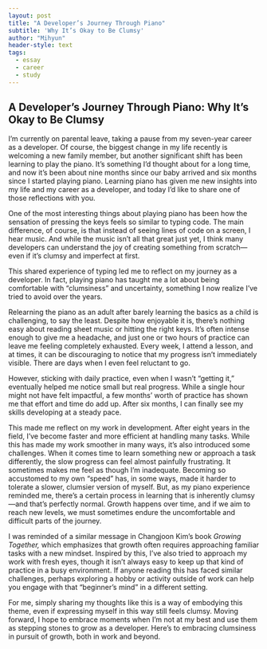 ```yaml
---
layout: post
title: "A Developer’s Journey Through Piano"
subtitle: 'Why It’s Okay to Be Clumsy'
author: "Mihyun"
header-style: text
tags:
  - essay
  - career
  - study
---
```



## A Developer’s Journey Through Piano: Why It’s Okay to Be Clumsy

I’m currently on parental leave, taking a pause from my seven-year career as a developer. Of course, the biggest change in my life recently is welcoming a new family member, but another significant shift has been learning to play the piano. It’s something I’d thought about for a long time, and now it’s been about nine months since our baby arrived and six months since I started playing piano. Learning piano has given me new insights into my life and my career as a developer, and today I’d like to share one of those reflections with you.

One of the most interesting things about playing piano has been how the sensation of pressing the keys feels so similar to typing code. The main difference, of course, is that instead of seeing lines of code on a screen, I hear music. And while the music isn’t all that great just yet, I think many developers can understand the joy of creating something from scratch—even if it’s clumsy and imperfect at first.

This shared experience of typing led me to reflect on my journey as a developer. In fact, playing piano has taught me a lot about being comfortable with “clumsiness” and uncertainty, something I now realize I’ve tried to avoid over the years.

Relearning the piano as an adult after barely learning the basics as a child is challenging, to say the least. Despite how enjoyable it is, there’s nothing easy about reading sheet music or hitting the right keys. It’s often intense enough to give me a headache, and just one or two hours of practice can leave me feeling completely exhausted. Every week, I attend a lesson, and at times, it can be discouraging to notice that my progress isn’t immediately visible. There are days when I even feel reluctant to go.

However, sticking with daily practice, even when I wasn’t “getting it,” eventually helped me notice small but real progress. While a single hour might not have felt impactful, a few months’ worth of practice has shown me that effort and time do add up. After six months, I can finally see my skills developing at a steady pace.

This made me reflect on my work in development. After eight years in the field, I’ve become faster and more efficient at handling many tasks. While this has made my work smoother in many ways, it’s also introduced some challenges. When it comes time to learn something new or approach a task differently, the slow progress can feel almost painfully frustrating. It sometimes makes me feel as though I’m inadequate. Becoming so accustomed to my own “speed” has, in some ways, made it harder to tolerate a slower, clumsier version of myself. But, as my piano experience reminded me, there’s a certain process in learning that is inherently clumsy—and that’s perfectly normal. Growth happens over time, and if we aim to reach new levels, we must sometimes endure the uncomfortable and difficult parts of the journey.

I was reminded of a similar message in Changjoon Kim’s book *Growing Together,* which emphasizes that growth often requires approaching familiar tasks with a new mindset. Inspired by this, I’ve also tried to approach my work with fresh eyes, though it isn’t always easy to keep up that kind of practice in a busy environment. If anyone reading this has faced similar challenges, perhaps exploring a hobby or activity outside of work can help you engage with that “beginner’s mind” in a different setting.

For me, simply sharing my thoughts like this is a way of embodying this theme, even if expressing myself in this way still feels clumsy. Moving forward, I hope to embrace moments when I’m not at my best and use them as stepping stones to grow as a developer. Here’s to embracing clumsiness in pursuit of growth, both in work and beyond.

